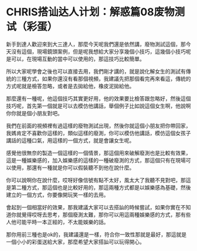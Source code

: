 # CHRIS搭讪达人计划：解惑篇08废物测试（彩蛋）

新手到達人歡迎來到大三達人，那麼今天呢我們還是依然講，廢物測試這個，那今天沒有這個，現場鏡頭案例，但是呢我想給大家分享幾個小技巧，這幾個小技巧呢是可以，在現場互動的當中可以使用的，那這技巧比較簡單。

所以大家呢學會之後也可以直接去用，我們剛才講的，就是說化解女生的測試有傳統的三種方式，如果你還沒有看那個視頻，我建議先把那個看完再來看這，傳統的方式呢就是檢答忽略，或者是去拋給他，橡皮泥拋給他。

那麼還有一種呢，他這個技巧其實更好用，他的效果要比檢答跟忽略好，然後這個技巧呢，首先第一個就是可以去模仿他講話，舉個例子比如說這個女生啊，他說啊你你就是個小朋友對吧。

我們在前面的視頻裡有過這樣的廢物測試出現，然後你就這個小朋友把你帶回家，我媽肯定不喜歡你這樣的，類似這樣的廢測，你可以模仿他講話，模仿這個女孩子講話的這種口氣，用這樣的一個方式，就是會讓女生呢。

感覺他很無奈的製造一個這樣的一個情景，那這個用來破解廢測也是比較有效果，這是一種娛樂感的，加入娛樂感的這樣的一種破廢測的方式，那這個只有在現場可以使用，那還有一種就是你可以假裝聽不到他在說什麼。

你可以說啊你在說什麼，哎呀好像信號有點不太好，風太大了我聽不見對吧，那這是第二種方式，那這個也是比較好用的，那這兩種方式都是以娛樂感為基礎，然後建立的一個方式，你要像開玩笑一樣的去用。

會起到一個相當好的效果，那我建議大家可以去搭訕的時候嘗試，如果你實在不知道你就覺得哎呀去思考，那個廢測太難，那你可以用這兩種娛樂感的方式，那有些人他可能平時一本正經的，不太能娛樂的話。

那你用前三種也是ok的，我建議還是一樣，符合你一致性那就是最好，那這就是一個小小的彩蛋送給大家，那麼希望大家搭訕可以玩得開心。